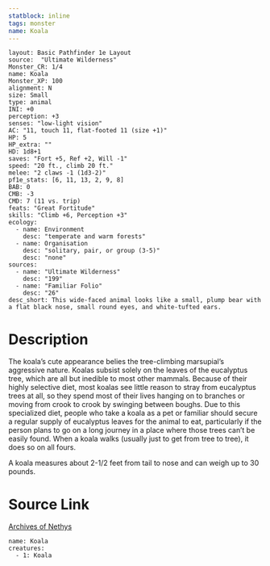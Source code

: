 ```yaml
---
statblock: inline
tags: monster
name: Koala
---
```

```statblock
layout: Basic Pathfinder 1e Layout
source:  "Ultimate Wilderness"
Monster_CR: 1/4
name: Koala
Monster_XP: 100
alignment: N
size: Small
type: animal
INI: +0
perception: +3
senses: "low-light vision"
AC: "11, touch 11, flat-footed 11 (size +1)"
HP: 5
HP_extra: ""
HD: 1d8+1
saves: "Fort +5, Ref +2, Will -1"
speed: "20 ft., climb 20 ft."
melee: "2 claws -1 (1d3-2)"
pf1e_stats: [6, 11, 13, 2, 9, 8]
BAB: 0
CMB: -3
CMD: 7 (11 vs. trip)
feats: "Great Fortitude"
skills: "Climb +6, Perception +3"
ecology:
  - name: Environment
    desc: "temperate and warm forests"
  - name: Organisation
    desc: "solitary, pair, or group (3-5)"
    desc: "none"
sources:
  - name: "Ultimate Wilderness"
    desc: "199"
  - name: "Familiar Folio"
    desc: "26"
desc_short: This wide-faced animal looks like a small, plump bear with a flat black nose, small round eyes, and white-tufted ears.
```
# Description
The koala’s cute appearance belies the tree-climbing marsupial’s aggressive nature. Koalas subsist solely on the leaves of the eucalyptus tree, which are all but inedible to most other mammals. Because of their highly selective diet, most koalas see little reason to stray from eucalyptus trees at all, so they spend most of their lives hanging on to branches or moving from crook to crook by swinging between boughs. Due to this specialized diet, people who take a koala as a pet or familiar should secure a regular supply of eucalyptus leaves for the animal to eat, particularly if the person plans to go on a long journey in a place where those trees can’t be easily found. When a koala walks (usually just to get from tree to tree), it does so on all fours.

 A koala measures about 2-1/2 feet from tail to nose and can weigh up to 30 pounds.
# Source Link
[Archives of Nethys](https://aonprd.com/MonsterDisplay.aspx?ItemName=Koala)
```encounter-table
name: Koala
creatures:
  - 1: Koala
```

